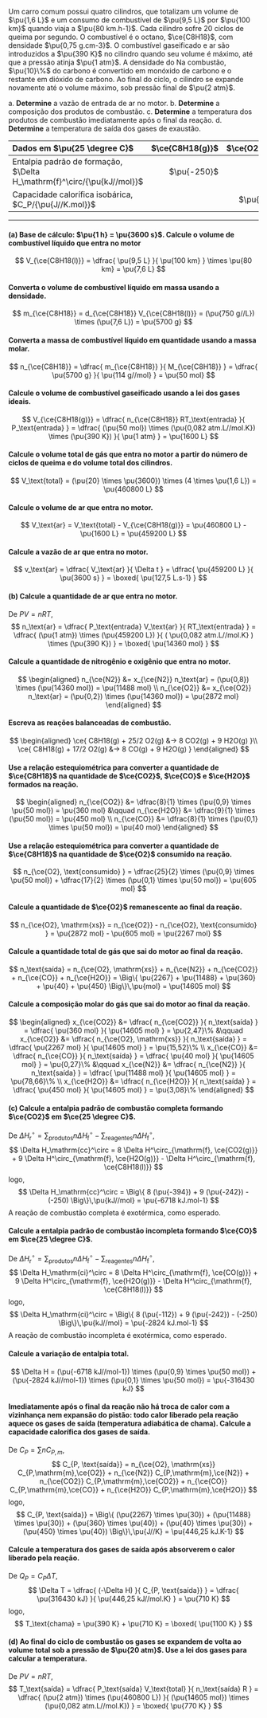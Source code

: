Um carro comum possui quatro cilindros, que totalizam um volume de $\pu{1,6 L}$ e um consumo de combustível de $\pu{9,5 L}$ por $\pu{100 km}$ quando viaja a $\pu{80 km.h-1}$. Cada cilindro sofre 20 ciclos de queima por segundo. O combustível é o octano, $\ce{C8H18}$, com densidade $\pu{0,75 g.cm-3}$. O combustível gaseificado e ar são introduzidos a $\pu{390 K}$ no cilindro quando seu volume é máximo, até que a pressão atinja $\pu{1 atm}$. A densidade do  Na combustão, $\pu{10}\%$ do carbono é convertido em monóxido de carbono e o restante em dióxido de carbono. Ao final do ciclo, o cilindro se expande novamente até o volume máximo, sob pressão final de $\pu{2 atm}$.

a. **Determine** a vazão de entrada de ar no motor.
b. **Determine** a composição dos produtos de combustão.
c. **Determine** a temperatura dos produtos de combustão imediatamente após o final da reação.
d. **Determine** a temperatura de saída dos gases de exaustão.

| Dados em $\pu{25 \degree C}$                                            | $\ce{C8H18(g)}$ | $\ce{O2(g)}$ | $\ce{N2(g)}$ | $\ce{H2O(g)}$ | $\ce{CO2(g)}$ | $\ce{CO(g)}$ |
| :---------------------------------------------------------------------- | --------------: | -----------: | -----------: | ------------: | ------------: | -----------: |
| Entalpia padrão de formação, $\Delta H_\mathrm{f}^\circ/{\pu{kJ//mol}}$ |     $\pu{-250}$ |              |              |   $\pu{-242}$ |   $\pu{-394}$ |  $\pu{-112}$ |
| Capacidade calorífica isobárica, $C_P/{\pu{J//K.mol}}$                  |                 |    $\pu{30}$ |    $\pu{30}$ |     $\pu{40}$ |     $\pu{40}$ |    $\pu{30}$ |

---

#### **(a)** Base de cálculo: $\pu{1 h} = \pu{3600 s}$. Calcule o volume de combustível líquido que entra no motor

$$
    V_{\ce{C8H18(l)}}
        = \dfrac{ \pu{9,5 L} }{ \pu{100 km} } \times \pu{80 km}
        = \pu{7,6 L}
$$

#### Converta o volume de combustível líquido em massa usando a densidade.

$$
    m_{\ce{C8H18}}
        = d_{\ce{C8H18}} V_{\ce{C8H18(l)}}
        = (\pu{750 g//L}) \times (\pu{7,6 L})
        = \pu{5700 g}
$$

#### Converta a massa de combustível líquido em quantidade usando a massa molar.

$$
    n_{\ce{C8H18}}
        = \dfrac{ m_{\ce{C8H18}} }{ M_{\ce{C8H18}} }
        = \dfrac{ \pu{5700 g} }{ \pu{114 g//mol} }
        = \pu{50 mol}
$$

#### Calcule o volume de combustível gaseificado usando a lei dos gases ideais.

$$
    V_{\ce{C8H18(g)}}
        = \dfrac{ n_{\ce{C8H18}} RT_\text{entrada} }{ P_\text{entrada} }
        = \dfrac{ (\pu{50 mol}) \times (\pu{0,082 atm.L//mol.K}) \times (\pu{390 K}) }{ \pu{1 atm} }
        = \pu{1600 L}
$$

#### Calcule o volume total de gás que entra no motor a partir do número de ciclos de queima e do volume total dos cilindros.

$$
    V_\text{total} 
        = (\pu{20} \times \pu{3600}) \times (4 \times \pu{1,6 L})
        = \pu{460800 L}
$$

#### Calcule o volume de ar que entra no motor.

$$
    V_\text{ar} 
        =  V_\text{total} - V_{\ce{C8H18(g)}}
        = \pu{460800 L} - \pu{1600 L}
        = \pu{459200 L}
$$

#### Calcule a vazão de ar que entra no motor.

$$
    v_\text{ar} 
        = \dfrac{ V_\text{ar}  }{ \Delta t }
        = \dfrac{ \pu{459200 L} }{ \pu{3600 s} }
        = \boxed{ \pu{127,5 L.s-1} }
$$

#### **(b)** Calcule a quantidade de ar que entra no motor.

De $PV = nRT$,
$$
    n_\text{ar} 
        = \dfrac{ P_\text{entrada} V_\text{ar} }{ RT_\text{entrada} }
        = \dfrac{ (\pu{1 atm}) \times (\pu{459200 L}) }{ ( \pu{0,082 atm.L//mol.K} ) \times (\pu{390 K}) }
        = \boxed{ \pu{14360 mol} }
$$

#### Calcule a quantidade de nitrogênio e oxigênio que entra no motor.

$$
\begin{aligned}
    n_{\ce{N2}} 
        &= x_{\ce{N2}} n_\text{ar} 
        = (\pu{0,8}) \times (\pu{14360 mol})
        = \pu{11488 mol} \\
    n_{\ce{O2}} 
        &= x_{\ce{O2}} n_\text{ar} 
        = (\pu{0,2}) \times (\pu{14360 mol})
        = \pu{2872 mol}
\end{aligned}
$$

#### Escreva as reações balanceadas de combustão.

$$
\begin{aligned}
    \ce{ C8H18(g) + 25/2 O2(g) &-> 8 CO2(g) + 9 H2O(g) }\\
    \ce{ C8H18(g) + 17/2 O2(g) &-> 8 CO(g)  + 9 H2O(g) }
\end{aligned}
$$

#### Use a relação estequiométrica para converter a quantidade de $\ce{C8H18}$ na quantidade de $\ce{CO2}$, $\ce{CO}$ e $\ce{H2O}$ formados na reação.

$$
\begin{aligned}
    n_{\ce{CO2}} 
        &= \dfrac{8}{1} \times (\pu{0,9} \times \pu{50 mol})
        = \pu{360 mol}
    &\qquad
    n_{\ce{H2O}} 
        &= \dfrac{9}{1} \times (\pu{50 mol})
        = \pu{450 mol} \\
    n_{\ce{CO}} 
        &= \dfrac{8}{1} \times (\pu{0,1} \times \pu{50 mol})
        = \pu{40 mol}
\end{aligned}
$$

#### Use a relação estequiométrica para converter a quantidade de $\ce{C8H18}$ na quantidade de $\ce{O2}$ consumido na reação.

$$
    n_{\ce{O2}, \text{consumido} } 
        = \dfrac{25}{2} \times (\pu{0,9} \times \pu{50 mol})
            + \dfrac{17}{2} \times (\pu{0,1} \times \pu{50 mol})
        = \pu{605 mol}
$$

#### Calcule a quantidade de $\ce{O2}$ remanescente ao final da reação.

$$
    n_{\ce{O2}, \mathrm{xs}} 
        = n_{\ce{O2}} -  n_{\ce{O2}, \text{consumido} } 
        = \pu{2872 mol} - \pu{605 mol} 
        = \pu{2267 mol} 
$$

#### Calcule a quantidade total de gás que sai do motor ao final da reação.

$$
    n_\text{saída}
        = n_{\ce{O2}, \mathrm{xs}} + n_{\ce{N2}} + n_{\ce{CO2}} + n_{\ce{CO}} + n_{\ce{H2O}} 
        = \Big\{ \pu{2267} + \pu{11488} + \pu{360} + \pu{40} + \pu{450} \Big\}\,\pu{mol}
        = \pu{14605 mol}
$$

#### Calcule a composição molar do gás que sai do motor ao final da reação.

$$
\begin{aligned}
    x_{\ce{CO2}} 
        &= \dfrac{ n_{\ce{CO2}} }{ n_\text{saída} }
        = \dfrac{ \pu{360 mol} }{ \pu{14605 mol} }
        = \pu{2,47}\%
    &\qquad
    x_{\ce{O2}} 
        &= \dfrac{ n_{\ce{O2}, \mathrm{xs}} }{ n_\text{saída} }
        = \dfrac{ \pu{2267 mol} }{ \pu{14605 mol} }
        = \pu{15,52}\% \\
    x_{\ce{CO}} 
        &= \dfrac{ n_{\ce{CO}} }{ n_\text{saída} }
        = \dfrac{ \pu{40 mol} }{ \pu{14605 mol} }
        = \pu{0,27}\%
    &\qquad
    x_{\ce{N2}} 
        &= \dfrac{ n_{\ce{N2}} }{ n_\text{saída} }
        = \dfrac{ \pu{11488 mol} }{ \pu{14605 mol} }
        = \pu{78,66}\% \\
    x_{\ce{H2O}} 
        &= \dfrac{ n_{\ce{H2O}} }{ n_\text{saída} }
        = \dfrac{ \pu{450 mol} }{ \pu{14605 mol} }
        = \pu{3,08}\%
\end{aligned}
$$

#### **(c)** Calcule a entalpia padrão de combustão completa formando $\ce{CO2}$ em $\ce{25 \degree C}$.

De $\Delta H_\mathrm{r}^\circ = \sum_\text{produtos} n \Delta H^\circ_\mathrm{f} - \sum_\text{reagentes} n \Delta H^\circ_\mathrm{f}$,
$$
   \Delta H_\mathrm{cc}^\circ 
        = 8 \Delta H^\circ_{\mathrm{f}, \ce{CO2(g)}} 
        + 9 \Delta H^\circ_{\mathrm{f}, \ce{H2O(g)}} 
        - \Delta H^\circ_{\mathrm{f}, \ce{C8H18(l)}}
$$
logo,
$$
   \Delta H_\mathrm{cc}^\circ
        = \Big\{ 8 (\pu{-394}) + 9 (\pu{-242}) - (-250) \Big\}\,\pu{kJ//mol}
        = \pu{-6718 kJ.mol-1}
$$
A reação de combustão completa é exotérmica, como esperado.

#### Calcule a entalpia padrão de combustão incompleta formando $\ce{CO}$ em $\ce{25 \degree C}$.

De $\Delta H_\mathrm{r}^\circ = \sum_\text{produtos} n \Delta H^\circ_\mathrm{f} - \sum_\text{reagentes} n \Delta H^\circ_\mathrm{f}$,
$$
   \Delta H_\mathrm{ci}^\circ 
        = 8 \Delta H^\circ_{\mathrm{f}, \ce{CO(g)}} 
        + 9 \Delta H^\circ_{\mathrm{f}, \ce{H2O(g)}} 
        - \Delta H^\circ_{\mathrm{f}, \ce{C8H18(l)}}
$$
logo,
$$
   \Delta H_\mathrm{ci}^\circ
        = \Big\{ 8 (\pu{-112}) + 9 (\pu{-242}) - (-250) \Big\}\,\pu{kJ//mol}
        = \pu{-2824 kJ.mol-1}
$$
A reação de combustão incompleta é exotérmica, como esperado.

#### Calcule a variação de entalpia total.

$$
    \Delta H 
        = (\pu{-6718 kJ//mol-1}) \times (\pu{0,9} \times \pu{50 mol}) 
        + (\pu{-2824 kJ//mol-1}) \times (\pu{0,1} \times \pu{50 mol}) 
        = \pu{-316430 kJ}
$$

#### Imediatamente após o final da reação não há troca de calor com a vizinhança nem expansão do pistão: todo calor liberado pela reação aquece os gases de saída (temperatura adiabática de chama). Calcule a capacidade calorífica dos gases de saída.

De $C_P = \sum n C_{P,m}$,
$$
    C_{P, \text{saída}} 
        = n_{\ce{O2}, \mathrm{xs}} C_{P,\mathrm{m},\ce{O2}}
        + n_{\ce{N2}} C_{P,\mathrm{m},\ce{N2}}
        + n_{\ce{CO2}} C_{P,\mathrm{m},\ce{CO2}}
        + n_{\ce{CO}} C_{P,\mathrm{m},\ce{CO}}
        + n_{\ce{H2O}} C_{P,\mathrm{m},\ce{H2O}}
$$
logo,
$$
    C_{P, \text{saída}}  
        = \Big\{ (\pu{2267} \times \pu{30})
        + (\pu{11488} \times \pu{30})
        + (\pu{360} \times \pu{40})
        + (\pu{40} \times \pu{30})
        + (\pu{450} \times \pu{40}) \Big\}\,\pu{J//K}
        = \pu{446,25 kJ.K-1}
$$

#### Calcule a temperatura dos gases de saída após absorverem o calor liberado pela reação.

De $Q_P = C_P \Delta T$,
$$
    \Delta T 
        = \dfrac{ (-\Delta H) }{ C_{P, \text{saída}} }
        = \dfrac{ \pu{316430 kJ} }{ \pu{446,25 kJ//mol.K} }
        = \pu{710 K}
$$
logo,
$$
    T_\text{chama} 
        = \pu{390 K} + \pu{710 K}
        = \boxed{ \pu{1100 K} }
$$

#### **(d)** Ao final do ciclo de combustão os gases se expandem de volta ao volume total sob a pressão de $\pu{20 atm}$. Use a lei dos gases para calcular a temperatura.

De $PV = nRT$,
$$
    T_\text{saída}
        = \dfrac{ P_\text{saída} V_\text{total} }{ n_\text{saída} R }
        = \dfrac{ (\pu{2 atm}) \times (\pu{460800 L}) }{ (\pu{14605 mol}) \times (\pu{0,082 atm.L//mol.K}) }
        = \boxed{ \pu{770 K} }
$$

